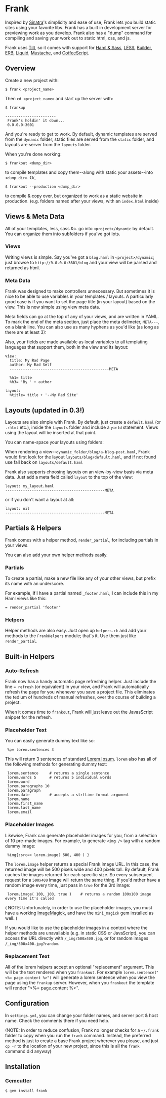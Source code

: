 Frank
=========

Inspired by [Sinatra][0]'s simplicity and ease of use, Frank lets you build
static sites using your favorite libs. Frank has a built in development server
for previewing work as you develop. Frank also has a "dump" command for compiling and saving
your work out to static html, css, and js.

Frank uses [Tilt][1], so it
comes with support for [Haml & Sass][2], [LESS][10], [Builder][3], [ERB][4],
[Liquid][5], [Mustache][6], and [CoffeeScript][7].

Overview
--------

Create a new project with:

    $ frank <project_name>

Then `cd <project_name>` and start up the server with:
  
    $ frankup

    -----------------------
     Frank's holdin' it down...
     0.0.0.0:3601

And you're ready to get to work. By default, dynamic templates are served from the `dynamic` folder, 
static files are served from the `static` folder, and layouts are server from the `layouts` folder.

When you're done working:

    $ frankout <dump_dir>

to compile templates and copy them--along with static your assets--into `<dump_dir>`. Or,
    
    $ frankout --production <dump_dir>

to compile & copy over, but organized to work as a static website in production. (e.g. folders named after your views, with an `index.html` inside)

Views & Meta Data
-------------------------

All of your templates, less, sass &c. go into `<project>/dynamic` by default.
You can organize them into subfolders if you've got lots.

### Views

Writing views is simple. Say you've got a `blog.haml` in `<project>/dynamic`; just browse to
`http://0.0.0.0:3601/blog` and your view will be parsed and returned as html.


### Meta Data

Frank was designed to make controllers unnecessary. But sometimes it is nice to be able to use
variables in your templates / layouts. A particularly good case is if you want to set the page
title (in your layout) based on the view. This is now simple using view meta data.

Meta fields can go at the top of any of your views, and are written in YAML. To mark the end
of the meta section, just place the meta delimeter, `META---`, on a blank line. You can also
use as many hyphens as you'd like (as long as there are at least 3):

Also, your fields are made available as local variables to all templating languages that
support them, both in the view and its layout:

    view:
      title: My Rad Page
      author: My Rad Self
      ---------------------------------------------META
      
      %h1= title
      %h3= 'By ' + author
      
    layout:
      %title= title + '--My Rad Site'
    


Layouts (updated in 0.3!)
-----------------------------

Layouts are also simple with Frank. By default, just create a `default.haml` (or `.rhtml` etc.),
inside the `layouts` folder and include a `yield` statement. Views using the layout will be
inserted at that point.

You can name-space your layouts using folders:

When rendering a view--`dynamic_folder/blog/a-blog-post.haml`,
Frank would first look for the layout `layouts/blog/default.haml`,
and if not found use fall back on `layouts/default.haml`

Frank also supports choosing layouts on an view-by-view basis via meta data. Just add a
meta field called `layout` to the top of the view:

    layout: my_layout.haml
    ---------------------------------------------META

or if you don't want a layout at all:

    layout: nil
    ---------------------------------------------META



Partials & Helpers
------------------

Frank comes with a helper method, `render_partial`, for including partials
in your views.

You can also add your own helper methods easily.

### Partials

To create a partial, make a new file like any of your other views, but
prefix its name with an underscore.

For example, if I have a partial named `_footer.haml`, I can include this
in my Haml views like this:

    = render_partial 'footer'

### Helpers

Helper methods are also easy. Just open up `helpers.rb` and add your methods
to the `FrankHelpers` module; that's it. Use them just like `render_partial`.



Built-in Helpers
----------------

### Auto-Refresh

Frank now has a handy automatic page refreshing helper. Just include the line `= refresh`
(or equivalent) in your view, and Frank will automatically refresh the page for you whenever you
save a project file. This eliminates the tedium of hundreds of manual refreshes, over the course
of building a project.

When it comes time to `frankout`, Frank will just leave out the JavasScript snippet for the refresh.


### Placeholder Text

You can easily generate dummy text like so:

     %p= lorem.sentences 3

This will return 3 sentences of standard [Lorem Ipsum][11]. `lorem` also has all of the following methods for generating dummy text:

     lorem.sentence     # returns a single sentence
     lorem.words 5      # returns 5 individual words
     lorem.word
     lorem.paragraphs 10
     lorem.paragraph
     lorem.date         # accepts a strftime format argument
     lorem.name
     lorem.first_name
     lorem.last_name
     lorem.email
     

### Placeholder Images

Likewise, Frank can generate placeholder images for you, from a selection of 10 pre-made images. For example, to generate `<img />` tag with a random dummy image:
     
     %img{:src=> lorem.image( 500, 400 ) }

The `lorem.image` helper returns a special Frank image URL. In this case, the returned image will be 500 pixels wide and 400 pixels tall. By default, Frank caches the images returned for each specific size. So every subsequent request for a `500x400` image will return the same thing. If you'd rather have a random image every time, just pass in `true` for the 3rd image:
     
     lorem.image( 100, 100, true )    # returns a random 100x100 image every time it's called

( NOTE: Unfortunately, in order to use the placeholder images, you must have a working [ImageMagick][12], and have the `mini_magick` gem installed as well. )

If you would like to use the placeholder images in a context where the helper methods are unavailable (e.g. in static CSS or JavaScript), you can access the URL directly with `/_img/500x400.jpg`, or for random images `/_img/500x400.jpg?random`.

### Replacement Text

All of the lorem helpers accept an optional "replacement" argument. This will be the text rendered when you `frankout`.
For example `lorem.sentence("<%= page.content %>")` will generate a lorem sentence when you view the page using the `frankup` server.
However, when you `frankout` the template will render "<%= page.content %>".


Configuration
-------------

In `settings.yml`, you can change your folder names, and server port & host name.
Check the comments there if you need help.

(NOTE: In order to reduce confusion, Frank no longer checks for a `~/.frank` folder to copy when you run the `frank` command. Instead, the preferred method is just to create a base Frank project wherever you please, and just `cp -r` to the location of your new project, since this is all the `frank` command did anyway)
  
Installation
------------

### [Gemcutter](http://gemcutter.org/)

    $ gem install frank


[0]: http://www.sinatrarb.com/
[1]: http://github.com/rtomayko/tilt
[2]: http://haml-lang.com/
[3]: http://builder.rubyforge.org/
[4]: http://www.ruby-doc.org/stdlib/libdoc/erb/rdoc/
[5]: http://www.liquidmarkup.org/
[6]: http://github.com/defunkt/mustache
[7]: http://jashkenas.github.com/coffee-script/
[8]: http://lesscss.org/
[9]: http://rack.rubyforge.org/
[10]: http://lesscss.org/
[11]: http://en.wikipedia.org/wiki/Lorem_ipsum
[12]: http://www.imagemagick.org/script/binary-releases.php?ImageMagick=4pg9cdfr8e6gn7aru9mtelepr3